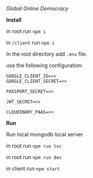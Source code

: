 *Global Online Democracy*

**Install**

in root run ```npm i```

in ```/client``` run  ```npm i```

In the root directory add ```.env``` file.

use the following configuration:
```
GOOGLE_CLIENT_ID=<>
GOOGLE_CLIENT_SECRET=<>

PASSPORT_SECRET=<>

JWT_SECRET=<>

CLOUDINARY_PAAS=<>

```

**Run**

Run local mongodb local server

in root run ```npm run tsc```

in root run ```npm run dev```

in client run ```npm start```
